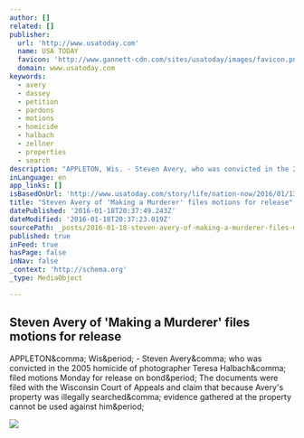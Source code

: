 ```yaml
---
author: []
related: []
publisher:
  url: 'http://www.usatoday.com'
  name: USA TODAY
  favicon: 'http://www.gannett-cdn.com/sites/usatoday/images/favicon.png'
  domain: www.usatoday.com
keywords:
  - avery
  - dassey
  - petition
  - pardons
  - motions
  - homicide
  - halbach
  - zellner
  - properties
  - search
description: "APPLETON, Wis. - Steven Avery, who was convicted in the 2005 homicide of photographer Teresa Halbach, filed motions Monday for release on bond. The documents were filed with the Wisconsin Court of Appeals and claim that because Avery's property was illegally searched, evidence gathered at the property cannot be used against him."
inLanguage: en
app_links: []
isBasedOnUrl: 'http://www.usatoday.com/story/life/nation-now/2016/01/13/avery-files-motion-release-making-murderer/78732836/'
title: "Steven Avery of 'Making a Murderer' files motions for release"
datePublished: '2016-01-18T20:37:49.243Z'
dateModified: '2016-01-18T20:37:23.019Z'
sourcePath: _posts/2016-01-18-steven-avery-of-making-a-murderer-files-motions-for-releas.md
published: true
inFeed: true
hasPage: false
inNav: false
_context: 'http://schema.org'
_type: MediaObject

---
```

<article style=""><h1>Steven Avery of 'Making a Murderer' files motions for release</h1><p>APPLETON&amp;comma; Wis&amp;period; - Steven Avery&amp;comma; who was convicted in the 2005 homicide of photographer Teresa Halbach&amp;comma; filed motions Monday for release on bond&amp;period; The documents were filed with the Wisconsin Court of Appeals and claim that because Avery's property was illegally searched&amp;comma; evidence gathered at the property cannot be used against him&amp;period;</p><img src="http://www.gannett-cdn.com/-mm-/d3eb0a685bbaa86692742d3ac27972b19961d997/c=0-450-2364-1785&amp;r=x633&amp;c=1200x630/local/-/media/2016/01/13/USATODAY/USATODAY/635882793245659633-XXX-IMG-NETFLIX-MAKING-A-MUR-1-1-VGCTGMDU.JPG" /></article>